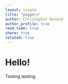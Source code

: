 ```yaml
---
layout: single
title: "poggers"
author: Christopher Rosend
author_profile: true
read_time: true
share: true
related: true
---
```



# Hello!
Testing testing
